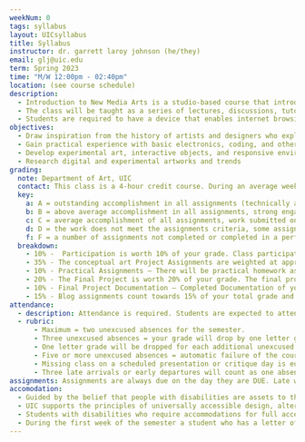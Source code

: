 ```yaml
---
weekNum: 0
tags: syllabus
layout: UICsyllabus
title: Syllabus
instructor: dr. garrett laroy johnson (he/they)
email: glj@uic.edu
term: Spring 2023
time: "M/W 12:00pm - 02:40pm"
location: (see course schedule)
description:
  - Introduction to New Media Arts is a studio-based course that introduces theories and practices in new media art forms along with hands on workshops of creative computing, circuitry design, basic to intermediate electronics, and technological interactivity. Students will learn to use computer programming to create interactive sound, light, and environmental interfaces using an array of native applications to device art (microcontrollers such as the Circuit Playground Express). This course also adopts strategies for scientific inquiry from an artistic lens as well introduces current and historical new media artists through lectures presenting history, theory, and contemporary practices of new media artworks.
  - The class will be taught as a series of lectures, discussions, tutorials, project work, and student critiques.
  - Students are required to have a device that enables internet browsing and downloading large files.
objectives:
  - Draw inspiration from the history of artists and designers who explore ideas and applications of interactivity
  - Gain practical experience with basic electronics, coding, and other techniques related to digital art production
  - Develop experimental art, interactive objects, and responsive environment projects based on conceptual assignments
  - Research digital and experimental artworks and trends
grading:
  note: Department of Art, UIC
  contact: This class is a 4-hour credit course. During an average week, you will be expected to spend 3-5 hours on homework per class. Homework will primarily consist of assignment completions, project development, project documentation, and written assignments. See the UIC Contact / Credit hour policy for a detailed explanation for how homework time is calculated on a per-credit-hour basis.
  key:
    a: A = outstanding accomplishment in all assignments (technically and conceptually), excellent engagement with ideas and materials, excellent participation in classroom community (vocal, inquisitive, and ALWAYS thoughtful), full attendance, exceptional progress in artistic process
    b: B = above average accomplishment in all assignments, strong engagement with ideas and materials, work falls short of fully embodying the initial conceptual or formal impetus. during class, you are invested when you choose, but lack the rigor to ALWAYS be present in class. full attendance and above average progress
    c: C = average accomplishment of all assignments, work submitted on time, some engagement with ideas and materials, some participation in classroom community, full attendance, average progress, Student shows lack of motivation and interest in thoroughly developing their skills as an artist, student, and citizen.
    d: D = the work does not meet the assignments criteria, some assignments not completed or completed in a perfunctory manner, little engagement with ideas and materials, irregular or damaging participation in classroom community, irregular attendance, minimal progress
    f: F = a number of assignments not completed or completed in a perfunctory manner, little or no evidence of engagement with ideas and materials, lack of participation in classroom community, failure to arrive prepared for class routinely, irregular attendance, little or no evidence of progress
  breakdown:
    - 10% -  Participation is worth 10% of your grade. Class participation includes lab time, workshops, critiques, discussions, and overall active engagement in class.
    - 35% - The conceptual art Project Assignments are weighted at approximately 35% of the total grade. These assignments will be discussed in class and will be posted on the course website with adequate time for completion. These include major assignments geared towards helping you gain technical skills and to broadening your understanding of new media arts.
    - 10% - Practical Assignments – There will be practical homework assignments to help you gain technical skills. They are worth 10% collectively.
    - 20% - The Final Project is worth 20% of your grade. The final project will consist of an artistic work or installation of your choice, utilizing the skills obtained in lab exercises and inspired by course content. Please see the homework and assignments section for my details.
    - 10% - Final Project Documentation – Completed Documentation of your final project uploaded to the class Blog.
    - 15% - Blog assignments count towards 15% of your total grade and are graded upon the insight in your writing and your overall understanding and resourcefulness of the information given. Each week we will look at several new media artists and projects and you will be asked to submit a short one-paragraph response about a specific topic (TBD weekly by the instructor) to the class blog. Feel free to use the blog for things other than just required weekly responses. The class blog is a place meant for you to share your ideas about class topics, resources, collaborative ideas, and interesting projects that you might come across. I will email you a link to join the class blog, be sure to accept the invitation so you can post your weekly responses if you have any problems please let me know.
attendance:
  - description: Attendance is required. Students are expected to attend all classes and be present for the full duration of each class. In class time is for instruction. When possible, instructors will make time for students to work independently on projects. Unless special permission is granted by the instructor, students are required to remain in class during this independent work time. Announcements and directions will be given at the beginning of class so it is important that you arrive on time. Absences, late arrivals, and leaving class early will reflect negatively on your grade. Communicate with your instructors if there are serious or extenuating circumstances that prevent you from arriving on time or from participating fully. Be prepared to present a doctor’s note if an absence is due to illness.
  - rubric:
      - Maximum = two unexcused absences for the semester.
      - Three unexcused absences = your grade will drop by one letter grade.
      - One letter grade will be dropped for each additional unexcused absence.
      - Five or more unexcused absences = automatic failure of the course.
      - Missing class on a scheduled presentation or critique day is equivalent to not having your work ready. - It will result in a failing grade for that assignment.
      - Three late arrivals or early departures will count as one absence.
assignments: Assignments are always due on the day they are DUE. Late work is not acceptable because of the fact that in-class activities are often closely tied to sharing and discussing assignments. Late work undermines your own learning as well as the learning community of the class as a whole.
accomodation:
  - Guided by the belief that people with disabilities are assets to the University, UIC is committed to full inclusion and participation of people with disabilities in all aspects of university life. We seek to provide an academic, social, and physical environment that makes disabled people integral to the diversity of perspectives that is vital to an academic community.
  - UIC supports the principles of universally accessible design, alternative communication formats, and the expression of disability community and pride. At all levels of the University, UIC promotes equal opportunity, fair treatment, and the elimination of barriers for qualified individuals with disabilities.
  - Students with disabilities who require accommodations for full access and participation in UIC Programs must be registered with the Disability Resource Center (DRC). Please contact DRC at (312) 413-2183 (voice) or (312) 413- 0123 (TDD).
  - During the first week of the semester a student who has a letter of accommodation (LOA) for any type of disability MUST schedule a meeting with their instructor(s) so that you may create + agree upon a clear plan for implementing accommodations.
---
```

